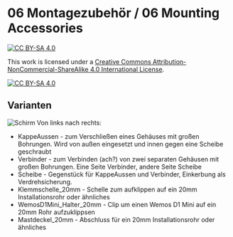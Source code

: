 # 06 Montagezubehör / 06 Mounting Accessories

[![CC BY-SA 4.0][cc-by-sa-shield]][cc-by-sa]

This work is licensed under a [Creative Commons Attribution-NonCommercial-ShareAlike 4.0 International License][cc-by-sa].

[![CC BY-SA 4.0][cc-by-sa-image]][cc-by-sa]

[cc-by-sa]: http://creativecommons.org/licenses/by-nc-sa/4.0/
[cc-by-sa-image]: https://licensebuttons.net/l/by-nc-sa/4.0/88x31.png
[cc-by-sa-shield]: https://img.shields.io/badge/License-CC%20BY--NC--SA%204.0-lightgrey.svg

## Varianten
![Schirm](/Images/Montage_Zubehör.PNG)
Von links nach rechts:
* KappeAussen - zum Verschließen eines Gehäuses mit großen Bohrungen. Wird von außen eingesetzt und innen gegen eine Scheibe geschraubt
* Verbinder - zum Verbinden (ach?) von zwei separaten Gehäusen mit großen Bohrungen. Eine Seite Verbinder, andere Seite Scheibe
* Scheibe - Gegenstück für KappeAussen und Verbinder, Einkerbung als Verdrehsicherung.
* Klemmschelle_20mm - Schelle zum aufklippen auf ein 20mm Installationsrohr oder ähnliches
* WemosD1Mini_Halter_20mm - Clip um einen Wemos D1 Mini auf ein 20mm Rohr aufzuklippsen
* Mastdeckel_20mm - Abschluss für ein 20mm Installationsrohr oder ähnliches